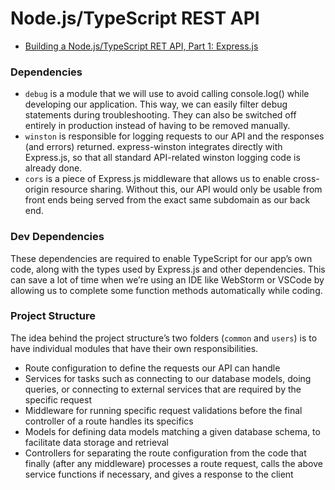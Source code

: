 # Node.js/TypeScript REST API

- [Building a Node.js/TypeScript RET API, Part 1: Express.js](https://www.toptal.com/express-js/nodejs-typescript-rest-api-pt-1)

### Dependencies

- `debug` is a module that we will use to avoid calling console.log() while developing our application. This way, we can easily filter debug statements during troubleshooting. They can also be switched off entirely in production instead of having to be removed manually.
- `winston` is responsible for logging requests to our API and the responses (and errors) returned. express-winston integrates directly with Express.js, so that all standard API-related winston logging code is already done.
- `cors` is a piece of Express.js middleware that allows us to enable cross-origin resource sharing. Without this, our API would only be usable from front ends being served from the exact same subdomain as our back end.

### Dev Dependencies

These dependencies are required to enable TypeScript for our app’s own code, along with the types used by Express.js and other dependencies. This can save a lot of time when we’re using an IDE like WebStorm or VSCode by allowing us to complete some function methods automatically while coding.

### Project Structure

The idea behind the project structure’s two folders (`common` and `users`) is to have individual modules that have their own responsibilities.

- Route configuration to define the requests our API can handle
- Services for tasks such as connecting to our database models, doing queries, or connecting to external services that are required by the specific request
- Middleware for running specific request validations before the final controller of a route handles its specifics
- Models for defining data models matching a given database schema, to facilitate data storage and retrieval
- Controllers for separating the route configuration from the code that finally (after any middleware) processes a route request, calls the above service functions if necessary, and gives a response to the client
